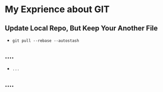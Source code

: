 # My Exprience about GIT
## Update Local Repo, But Keep Your Another File
- `git pull --rebase --autostash`
## ....
- `...`
## ....
